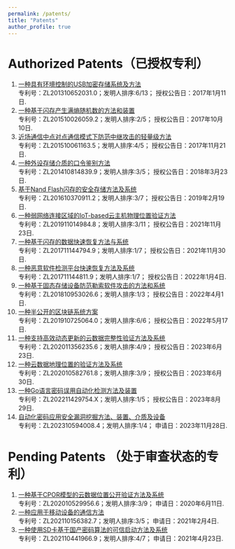```yaml
---
permalink: /patents/
title: "Patents"
author_profile: true
---
```


Authorized Patents（已授权专利）
======
1. [一种具有环境控制的USB加密存储系统及方法](http://epub.cnipa.gov.cn/Index)     
专利号：ZL201310652031.0；发明人排序:6/13； 授权公告日：2017年1月11日.
1. [一种基于闪存产生满熵随机数的方法和装置](http://epub.cnipa.gov.cn/Index)     
专利号：ZL201510026059.2；发明人排序:2/5； 授权公告日：2017年10月10日.
1. [近场通信中点对点通信模式下防范中继攻击的轻量级方法](http://epub.cnipa.gov.cn/Index)     
专利号：ZL201510061163.5；发明人排序:4/5； 授权公告日：2017年11月21日.
1. [一种外设存储介质的口令鉴别方法](http://epub.cnipa.gov.cn/Index)     
专利号：ZL201410814839.9；发明人排序:3/5； 授权公告日：2018年3月23日.
1. [基于Nand Flash闪存的安全存储方法及系统](http://epub.cnipa.gov.cn/Index)     
专利号：ZL201610370911.2；发明人排序:3/7； 授权公告日：2019年2月19日. 
1. [一种弱网络连接区域的IoT-based云主机物理位置验证方法](http://epub.cnipa.gov.cn/Index)     
专利号：ZL201911014984.8；发明人排序:3/11； 授权公告日：2021年11月23日.
1. [一种基于闪存的数据快速恢复方法与系统](http://epub.cnipa.gov.cn/Index)     
专利号：ZL201711144794.9；发明人排序:1/7； 授权公告日：2021年11月30日.
1. [一种恶意软件检测平台快速恢复方法及系统](http://epub.cnipa.gov.cn/Index)    
专利号：ZL201711144811.9；发明人排序:1/7； 授权公告日：2022年1月4日.
1. [一种基于固态存储设备防范勒索软件攻击的方法和系统](http://epub.cnipa.gov.cn/Index)     
专利号：ZL201810953026.6；发明人排序:1/3； 授权公告日：2022年4月1日.
1. [一种半公开的区块链系统方案](http://epub.cnipa.gov.cn/Index)    
专利号：ZL201910725064.0；发明人排序:6/6； 授权公告日：2022年5月17日.
1. [一种支持高效动态更新的云数据完整性验证方法及系统](http://epub.cnipa.gov.cn/Index)     
专利号：ZL202011356235.6；发明人排序:4/9； 授权公告日：2023年6月23日.
1. [一种云数据地理位置的验证方法及系统](http://epub.cnipa.gov.cn/Index)     
专利号：ZL202010582761.8；发明人排序:3/9； 授权公告日：2023年6月30日.
1. [一种Go语言密码误用自动化检测方法及装置](http://epub.cnipa.gov.cn/Index)      
专利号：ZL202211429754.X；发明人排序:1/5； 授权公告日：2023年8月29日. 
1. [自动化密码应用安全漏洞挖掘方法、装置、介质及设备](http://epub.cnipa.gov.cn/Index)      
专利号：ZL202310594008.4；发明人排序:1/4； 申请日：2023年11月28日. 

Pending Patents （处于审查状态的专利）
======
1. [一种基于CPOR模型的云数据位置公开验证方法及系统](http://epub.cnipa.gov.cn/Index)    
专利号：ZL202010529956.6；发明人排序:3/9； 申请日：2020年6月11日.
1. [一种应用于移动设备的通信方法](http://epub.cnipa.gov.cn/Index)    
专利号：ZL202110156382.7；发明人排序:3/5； 申请日：2021年2月4日.
1. [一种使用SD卡基于国产密码算法的可信启动方法及系统](http://epub.cnipa.gov.cn/Index)      
专利号：ZL202110441966.9；发明人排序:4/7； 申请日：2021年4月23日.